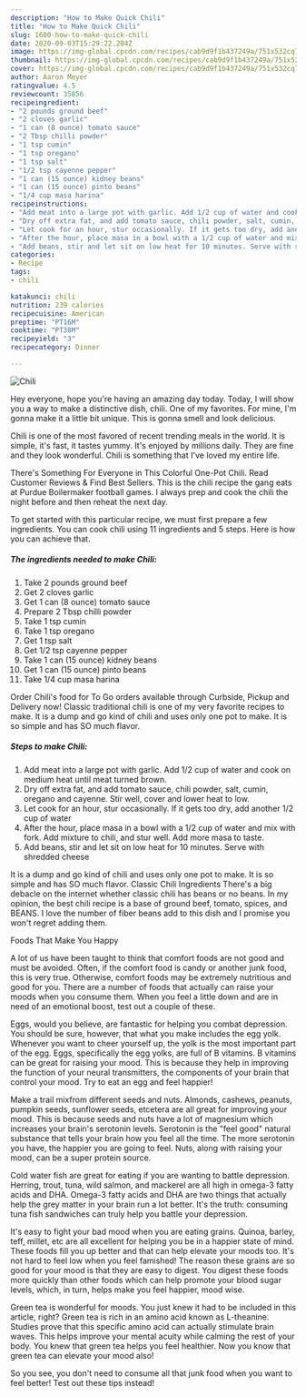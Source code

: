 ```yaml
---
description: "How to Make Quick Chili"
title: "How to Make Quick Chili"
slug: 1600-how-to-make-quick-chili
date: 2020-09-03T15:29:22.204Z
image: https://img-global.cpcdn.com/recipes/cab9d9f1b437249a/751x532cq70/chili-recipe-main-photo.jpg
thumbnail: https://img-global.cpcdn.com/recipes/cab9d9f1b437249a/751x532cq70/chili-recipe-main-photo.jpg
cover: https://img-global.cpcdn.com/recipes/cab9d9f1b437249a/751x532cq70/chili-recipe-main-photo.jpg
author: Aaron Meyer
ratingvalue: 4.5
reviewcount: 35856
recipeingredient:
- "2 pounds ground beef"
- "2 cloves garlic"
- "1 can (8 ounce) tomato sauce"
- "2 Tbsp chilli powder"
- "1 tsp cumin"
- "1 tsp oregano"
- "1 tsp salt"
- "1/2 tsp cayenne pepper"
- "1 can (15 ounce) kidney beans"
- "1 can (15 ounce) pinto beans"
- "1/4 cup masa harina"
recipeinstructions:
- "Add meat into a large pot with garlic. Add 1/2 cup of water and cook on medium heat until meat turned brown."
- "Dry off extra fat, and add tomato sauce, chili powder, salt, cumin, oregano and cayenne. Stir well, cover and lower heat to low."
- "Let cook for an hour, stur occasionally. If it gets too dry, add another 1/2 cup of water"
- "After the hour, place masa in a bowl with a 1/2 cup of water and mix with fork. Add mixture to chili, and stur well. Add more masa to taste."
- "Add beans, stir and let sit on low heat for 10 minutes. Serve with shredded cheese"
categories:
- Recipe
tags:
- chili

katakunci: chili 
nutrition: 239 calories
recipecuisine: American
preptime: "PT16M"
cooktime: "PT38M"
recipeyield: "3"
recipecategory: Dinner

---
```



![Chili](https://img-global.cpcdn.com/recipes/cab9d9f1b437249a/751x532cq70/chili-recipe-main-photo.jpg)

Hey everyone, hope you're having an amazing day today. Today, I will show you a way to make a distinctive dish, chili. One of my favorites. For mine, I'm gonna make it a little bit unique. This is gonna smell and look delicious.

Chili is one of the most favored of recent trending meals in the world. It is simple, it's fast, it tastes yummy. It's enjoyed by millions daily. They are fine and they look wonderful. Chili is something that I've loved my entire life.

There&#39;s Something For Everyone in This Colorful One-Pot Chili. Read Customer Reviews &amp; Find Best Sellers. This is the chili recipe the gang eats at Purdue Boilermaker football games. I always prep and cook the chili the night before and then reheat the next day.


To get started with this particular recipe, we must first prepare a few ingredients. You can cook chili using 11 ingredients and 5 steps. Here is how you can achieve that.

<!--inarticleads1-->

##### The ingredients needed to make Chili:

1. Take 2 pounds ground beef
1. Get 2 cloves garlic
1. Get 1 can (8 ounce) tomato sauce
1. Prepare 2 Tbsp chilli powder
1. Take 1 tsp cumin
1. Take 1 tsp oregano
1. Get 1 tsp salt
1. Get 1/2 tsp cayenne pepper
1. Take 1 can (15 ounce) kidney beans
1. Get 1 can (15 ounce) pinto beans
1. Take 1/4 cup masa harina


Order Chili&#39;s food for To Go orders available through Curbside, Pickup and Delivery now! Classic traditional chili is one of my very favorite recipes to make. It is a dump and go kind of chili and uses only one pot to make. It is so simple and has SO much flavor. 

<!--inarticleads2-->

##### Steps to make Chili:

1. Add meat into a large pot with garlic. Add 1/2 cup of water and cook on medium heat until meat turned brown.
1. Dry off extra fat, and add tomato sauce, chili powder, salt, cumin, oregano and cayenne. Stir well, cover and lower heat to low.
1. Let cook for an hour, stur occasionally. If it gets too dry, add another 1/2 cup of water
1. After the hour, place masa in a bowl with a 1/2 cup of water and mix with fork. Add mixture to chili, and stur well. Add more masa to taste.
1. Add beans, stir and let sit on low heat for 10 minutes. Serve with shredded cheese


It is a dump and go kind of chili and uses only one pot to make. It is so simple and has SO much flavor. Classic Chili Ingredients There&#39;s a big debacle on the internet whether classic chili has beans or no beans. In my opinion, the best chili recipe is a base of ground beef, tomato, spices, and BEANS. I love the number of fiber beans add to this dish and I promise you won&#39;t regret adding them. 

Foods That Make You Happy


A lot of us have been taught to think that comfort foods are not good and must be avoided. Often, if the comfort food is candy or another junk food, this is very true. Otherwise, comfort foods may be extremely nutritious and good for you. There are a number of foods that actually can raise your moods when you consume them. When you feel a little down and are in need of an emotional boost, test out a couple of these.

Eggs, would you believe, are fantastic for helping you combat depression. You should be sure, however, that what you make includes the egg yolk. Whenever you want to cheer yourself up, the yolk is the most important part of the egg. Eggs, specifically the egg yolks, are full of B vitamins. B vitamins can be great for raising your mood. This is because they help in improving the function of your neural transmitters, the components of your brain that control your mood. Try to eat an egg and feel happier!

Make a trail mixfrom different seeds and nuts. Almonds, cashews, peanuts, pumpkin seeds, sunflower seeds, etcetera are all great for improving your mood. This is because seeds and nuts have a lot of magnesium which increases your brain's serotonin levels. Serotonin is the "feel good" natural substance that tells your brain how you feel all the time. The more serotonin you have, the happier you are going to feel. Nuts, along with raising your mood, can be a super protein source.

Cold water fish are great for eating if you are wanting to battle depression. Herring, trout, tuna, wild salmon, and mackerel are all high in omega-3 fatty acids and DHA. Omega-3 fatty acids and DHA are two things that actually help the grey matter in your brain run a lot better. It's the truth: consuming tuna fish sandwiches can truly help you battle your depression. 

It's easy to fight your bad mood when you are eating grains. Quinoa, barley, teff, millet, etc are all excellent for helping you be in a happier state of mind. These foods fill you up better and that can help elevate your moods too. It's not hard to feel low when you feel famished! The reason these grains are so good for your mood is that they are easy to digest. You digest these foods more quickly than other foods which can help promote your blood sugar levels, which, in turn, helps make you feel happier, mood wise.

Green tea is wonderful for moods. You just knew it had to be included in this article, right? Green tea is rich in an amino acid known as L-theanine. Studies prove that this specific amino acid can actually stimulate brain waves. This helps improve your mental acuity while calming the rest of your body. You knew that green tea helps you feel healthier. Now you know that green tea can elevate your mood also!

So you see, you don't need to consume all that junk food when you want to feel better! Test out  these tips  instead!

